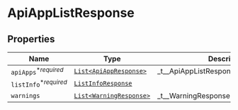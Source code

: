 

# ApiAppListResponse



## Properties

| Name | Type | Description | Notes |
|------------ | ------------- | ------------- | -------------|
| `apiApps`<sup>*_required_</sup> | [```List<ApiAppResponse>```](ApiAppResponse.md) |  _t__ApiAppListResponse::DESCRIPTION  |  |
| `listInfo`<sup>*_required_</sup> | [```ListInfoResponse```](ListInfoResponse.md) |    |  |
| `warnings` | [```List<WarningResponse>```](WarningResponse.md) |  _t__WarningResponse::LIST_DESCRIPTION  |  |



